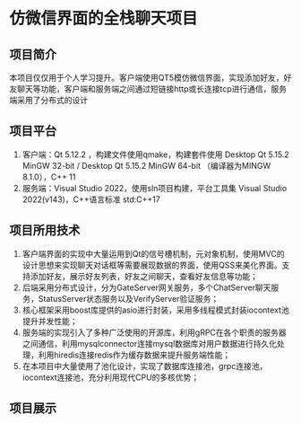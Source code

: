 # 仿微信界面的全栈聊天项目

## 项目简介
本项目仅仅用于个人学习提升。客户端使用QT5模仿微信界面，实现添加好友，好友聊天等功能，客户端和服务端之间通过短链接http或长连接tcp进行通信，服务端采用了分布式的设计

## 项目平台
1. 客户端：Qt 5.12.2 ，构建文件使用qmake，构建套件使用 Desktop Qt 5.15.2 MinGW 32-bit / Desktop Qt 5.15.2 MinGW 64-bit （编译器为MINGW 8.1.0），C++ 11
2. 服务端：Visual Studio 2022，使用sln项目构建，平台工具集 Visual Studio 2022(v143)，C++语言标准 std:C++17

## 项目所用技术
1. 客户端界面的实现中大量运用到Qt的信号槽机制，元对象机制，使用MVC的设计思想来实现聊天对话框等需要展现数据的界面，使用QSS来美化界面。支持添加好友，展示好友列表，好友之间聊天，查看好友信息等功能；
2. 后端采用分布式设计，分为GateServer网关服务，多个ChatServer聊天服务，StatusServer状态服务以及VerifyServer验证服务；
3. 核心框架采用boost库提供的asio进行封装，采用多线程模式封装iocontext池提升并发性能；
4. 服务端的实现引入了多种广泛使用的开源库，利用gRPC在各个职责的服务器之间通信，利用mysqlconnector连接mysql数据库对用户数据进行持久化处理，利用hiredis连接redis作为缓存数据来提升服务端性能；
5. 在本项目中大量使用了池化设计，实现了数据库连接池，grpc连接池，iocontext连接池，充分利用现代CPU的多核优势；

## 项目展示
